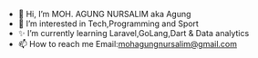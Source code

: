 - 👋 Hi, I’m MOH. AGUNG NURSALIM aka Agung
- 👀 I’m interested in Tech,Programming and Sport
- ✨  I’m currently learning Laravel,GoLang,Dart & Data analytics
- 📫 How to reach me Email:mohagungnursalim@gmail.com

<!---
mohagungnursalim/mohagungnursalim is a ✨ special ✨ repository because its `README.md` (this file) appears on your GitHub profile.
You can click the Preview link to take a look at your changes.
--->
